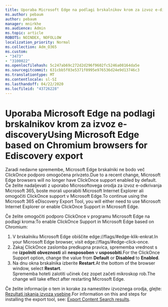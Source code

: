 ```yaml
---
title: Uporaba Microsoft Edge na podlagi brskalnikov krom za izvoz e-discovery
ms.author: pebaum
author: pebaum
manager: mnirkhe
ms.audience: Admin
ms.topic: article
ROBOTS: NOINDEX, NOFOLLOW
localization_priority: Normal
ms.collection: Adm_O365
ms.custom:
- "3473"
- "3100022"
ms.openlocfilehash: 5c247ab69c272d2d296f9602fc5246a08164da5e
ms.sourcegitcommit: 631cbb5f03e5371f0995e976536d24e9d13746c3
ms.translationtype: MT
ms.contentlocale: sl-SI
ms.lasthandoff: 04/22/2020
ms.locfileid: "43726228"
---
```

# <a name="using-microsoft-edge-based-on-chromium-browsers-for-ediscovery-export"></a><span data-ttu-id="fc3b9-102">Uporaba Microsoft Edge na podlagi brskalnikov krom za izvoz e-discovery</span><span class="sxs-lookup"><span data-stu-id="fc3b9-102">Using Microsoft Edge based on Chromium browsers for Ediscovery export</span></span>

<span data-ttu-id="fc3b9-103">Zaradi nedavne spremembe, Microsoft Edge brskalniki ne bodo več ClickOnce podporo omogočena privzeto.</span><span class="sxs-lookup"><span data-stu-id="fc3b9-103">Due to a recent change, Microsoft Edge browsers will no longer have ClickOnce support enabled by default.</span></span> <span data-ttu-id="fc3b9-104">Če želite nadaljevati z uporabo Microsoftovega orodja za izvoz e-odkrivanja Microsoft 365, boste morali uporabiti Microsoft Internet Explorer ali omogočiti ClickOnce support v Microsoft Edge.</span><span class="sxs-lookup"><span data-stu-id="fc3b9-104">To continue using the Microsoft 365 eDiscovery Export Tool, you will either need to use Microsoft Internet Explorer or enable ClickOnce Support in Microsoft Edge.</span></span> 

<span data-ttu-id="fc3b9-105">Če želite omogočiti podporo ClickOnce v programu Microsoft Edge na podlagi kroma:</span><span class="sxs-lookup"><span data-stu-id="fc3b9-105">To enable ClickOnce Support in Microsoft Edge based on Chromium:</span></span> 
1. <span data-ttu-id="fc3b9-106">V brskalniku Microsoft Edge obiščite edge://flags/#edge-klik-enkrat.</span><span class="sxs-lookup"><span data-stu-id="fc3b9-106">In your Microsoft Edge browser, visit edge://flags/#edge-click-once.</span></span>
2. <span data-ttu-id="fc3b9-107">Zakaj ClickOnce zaslomba predkupna pravica, sprememba vrednost s ne **izpolniti obveznosti** ali **nesposoben** v **usposobiti**.</span><span class="sxs-lookup"><span data-stu-id="fc3b9-107">For the ClickOnce Support option, change the value from **Default** or **Disabled** to **Enabled**.</span></span> 
3. <span data-ttu-id="fc3b9-108">Na dnu okna brskalnika izberite **Restart**.</span><span class="sxs-lookup"><span data-stu-id="fc3b9-108">At the bottom of the browser window, select **Restart**.</span></span> <br>
 <span data-ttu-id="fc3b9-109">Sprememba hoteti zalotiti učinek čez zopet začeti mikroskop rob.</span><span class="sxs-lookup"><span data-stu-id="fc3b9-109">The change will take effect after restarting Microsoft Edge.</span></span> 

<span data-ttu-id="fc3b9-110">Če želite informacije o tem in korake za namestitev izvoznega orodja, glejte: [Rezultati iskanja izvoza vsebine](https://docs.microsoft.com/microsoft-365/compliance/export-search-results).</span><span class="sxs-lookup"><span data-stu-id="fc3b9-110">For information on this and steps for installing the  export tool, see: [ Export Content Search results](https://docs.microsoft.com/microsoft-365/compliance/export-search-results).</span></span>